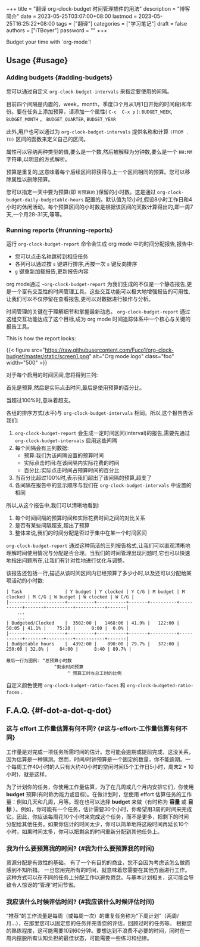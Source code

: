 +++
title = "翻译 org-clock-budget 时间管理插件的用法"
description = "博客简介"
date = 2023-05-25T03:07:00+08:00
lastmod = 2023-05-25T16:25:22+08:00
tags = ["翻译"]
categories = ["学习笔记"]
draft = false
authors = ["iTBoyer"]
password = ""
+++

Budget your time with \`org-mode\`! 


## Usage {#usage}


### Adding budgets {#adding-budgets}

您可以通过自定义 `org-clock-budget-intervals` 来指定要使用的间隔。 

目前四个间隔是内置的，week，month，季度(3个月从1月1日开始的时间段)和年份。要在任务上添加预算，请添加一个属性( `C-c  C-x p` ): `BUDGET_WEEK`, `BUDGET_MONTH` ， `BUDGET_QUARTER`, `BUDGET_YEAR` 

此外,用户也可以通过为 `org-clock-budget-intervals` 提供名称和计算 `(FROM . TO)` 区间的函数来定义自己的区间。 

属性可以容纳两种类型的值,要么是一个数,然后被解释为分钟数,要么是一个 `HH:MM` 字符串,以明显的方式解析。 

预算是重复的,这意味着每个后续区间将获得与上一个区间相同的预算。您可以移除属性以删除预算。 

您可以指定一天中要为预算(即 `可预算的` )保留的小时数。这是通过 `org-clock-budget-daily-budgetable-hours`  配置的。默认值为12小时,假设8小时工作日和4小时的休闲活动。每个预算区间的小时数是根据该区间的天数计算得出的,即一周7天,一个月28-31天,等等。 


### Running reports {#running-reports}

运行 `org-clock-budget-report` 命令会生成 org mode 中的时间分配报告,报告中: 

-   您可以点击名称跳转到相应任务
-   各列可以通过按 `s` 键进行排序,再按一次 `s` 键反向排序
-   `g` 键重新加载报告,更新报告内容

org mode通过 `~org-clock-budget-report` 为我们生成的不仅是一个静态报告,更是一个富有交互性的时间管理工具。这些交互功能可以极大地增强报告的可用性,让我们可以不仅停留在查看报告,更可以对数据进行操作与分析。 

时间管理的关键在于理解细节和掌握最新动态。 `org-clock-budget-report` 通过这组交互功能达成了这个目标,成为 org mode 时间追踪体系中一个核心与关键的报告工具。 

This is how the report looks: 

<style>.foo img { border:2px solid black; }</style>

{{< figure src="https://raw.githubusercontent.com/Fuco1/org-clock-budget/master/static/screen1.png" alt="Org mode logo" class="foo" width="500" >}} 

对于每个启用的时间区间,您将得到三列: 

首先是预算,然后是实际点击时间,最后是使用预算的百分比。 

当超过100%时,意味着超支。 

各组的排序方式(水平)与 `org-clock-budget-intervals` 相同。所以,这个报告告诉我们: 

1.  `org-clock-budget-report` 会生成一定时间区间(interval)的报告,需要先通过 `org-clock-budget-intervals` 启用这些间隔
2.  每个间隔会有三列数据: 
    -   预算:我们为该间隔设置的预算时间
    -   实际点击时间:在该间隔内实际花费的时间
    -   百分比:实际点击时间占预算时间的百分比
3.  当百分比超过100%时,表示我们超出了该间隔的预算,超支了
4.  各间隔在报告中的显示顺序与我们在 `org-clock-budget-intervals` 中设置的相同

所以,从这个报告中,我们可以清晰地看到: 

1.  每个时间间隔的预算时间和实际花费时间之间的对比关系
2.  是否有某些间隔超支,超出了预算
3.  整体来说,我们的时间分配是否过于集中在某一个时间区间

`org-clock-budget-report` 通过这种简洁的三列报告格式,让我们可以直观清晰地理解时间使用情况与分配是否合理。当我们的时间管理出现问题时,它也可以快速地指出问题所在,让我们有针对性地进行优化与调整。 

该报告还包括一行,描述从该时间区间内已经预算了多少小时,以及还可以分配给某项活动的小时数: 

```text
| Task                | Y budget | Y clocked | Y C/G | M budget | M clocked | M C/G | W budget | W clocked | W C/G |
|---------------------+----------+-----------+-------+----------+-----------+-------+----------+-----------+-------|
    ...
    ...
| Budgeted/Clocked    |  3502:00 |   1468:06 | 41.9% |   122:00 |     50:05 | 41.1% |    75:20 |      0:00 |  0.0% |
|---------------------+----------+-----------+-------+----------+-----------+-------+----------+-----------+-------|
| Budgetable hours    |  4392:00 |    890:00 | 79.7% |   372:00 |    250:00 | 32.8% |    84:00 |      8:40 | 89.7% |

最后一行为图例: ^总预算小时数
                  ^剩余时间预算
                       ^ 预算工时与总工时的比例
```

自定义颜色使用 `org-clock-budget-ratio-faces` 和 `org-clock-budgeted-ratio-faces` . 


## F.A.Q. {#f-dot-a-dot-q-dot}


### 这与 effort 工作量估算有何不同? {#这与-effort-工作量估算有何不同}

工作量是对完成一项任务所需时间的估计。您可能会逾期或提前完成，这没关系，因为估算是一种猜测。然而，时间/时钟预算是一个固定的数量，你不能逾期。一个每周工作40小时的人只有大约40小时的空闲时间(5个工作日5小时，周末2 × 10小时)，就是这样。 

为了计划你的任务，你使用工作量估算，为了在几周或几个月内安排它们，你使用 **budget** 预算(有时称为能力或目标)。在做计划时，您使用 effort 估算任务的工作量：例如几天和几周，月等。现在也可以选择 **budget** 来做（有时称为 **容量** 或 **目标** ）。例如，你可能有一个任务，估计需要30个小时，你希望用3周的时间来完成它。因此，你应该每周花10个小时来完成这个任务，而不是更多，把剩下的时间分配给其他任务。如果你估计的时间太少，你可以简单地将这段时间再延长10个小时。如果时间太多，你可以把剩余的时间重新分配到其他任务上。 


### 我为什么要预算我的时间? {#我为什么要预算我的时间}

资源分配是有效性的基础。 有了一个有目的的商业，您不会因为考虑该怎么做而感到不知所措。 一旦您用完所有的时间，就意味着您需要在其他方面进行工作。这种方式可以在不同的任务上分配工作以避免倦怠。与基本计划相关，这可能会导致令人惊讶的“管理”时间节省。 


### 我应该什么时候评估时间? {#我应该什么时候评估时间}

“推荐”的工作流量是每周（或每周一次）的重复任务称为“下周计划”（两周/月...），在那里您可以固定您的任务并完善您的评估，回顾过时的任务等。 根据您的熟练程度，这可能需要10到60分钟。要想达到不浪费不必要的时间，同时在一周内摆脱所有认知负担的最佳状态，可能需要一些练习和纪律。 


